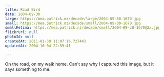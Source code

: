 ```yaml
---
title: Road Bird
date: 2004-09-30
large: https://mea.patrick.nz/decade/large/2004-09-30-1670.jpg
small: https://mea.patrick.nz/decade/small/2004-09-30-1670.jpg
smallRetina: https://mea.patrick.nz/decade/small/2004-09-30-1670@2x.jpg
flickrUrl: null
photoId: null
createdAt: 2011-01-30 11:07:16.727443
updatedAt: 2004-10-04 22:59:41

---
```

On the road, on my walk home. Can't say why I captured this image, but it says something to me.
